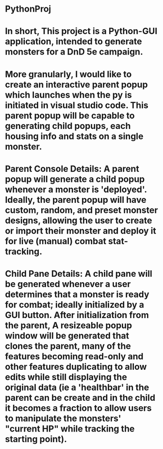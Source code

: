 # PythonProj


# In short, This project is a Python-GUI application, intended to generate monsters for a DnD 5e campaign.

# More granularly, I would like to create an interactive parent popup which launches when the py is initiated in visual studio code. This parent popup will be capable to generating child popups, each housing info and stats on a single monster.


# Parent Console Details: A parent popup will generate a child popup whenever a monster is 'deployed'. Ideally, the parent popup will have custom, random, and preset monster designs, allowing the user to create or import their monster and deploy it for live (manual) combat stat-tracking.


# Child Pane Details: A child pane will be generated whenever a user determines that a monster is ready for combat; ideally initialized by a GUI button. After initialization from the parent, A resizeable popup window will be generated that clones the parent, many of the features becoming read-only and other features duplicating to allow edits while still displaying the original data (ie a 'healthbar' in the parent can be create and in the child it becomes a fraction to allow users to manipulate the monsters' "current HP" while tracking the starting point).

